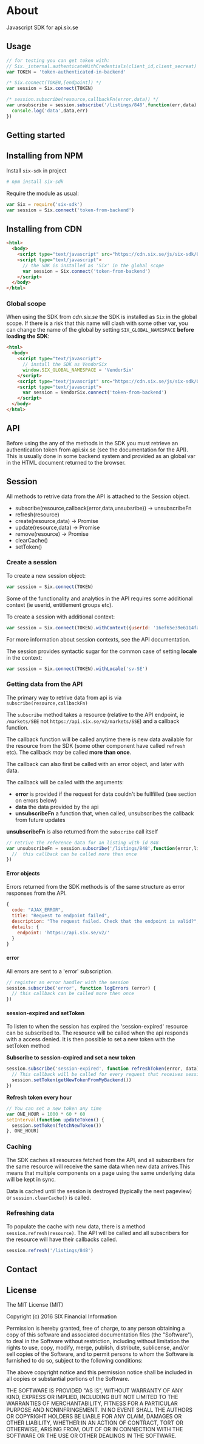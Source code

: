 # About
Javascript SDK for api.six.se
<!-- TODO: add Contact info -->

## Usage

```javascript
// for testing you can get token with:
// Six._internal.authenticateWithCredentials(client_id,client_secreat)
var TOKEN = 'token-authenticated-in-backend'

/* Six.connect(TOKEN,[endpoint]) */
var session = Six.connect(TOKEN)

/* session.subscribe(resource,callbackFn(error,data)) */
var unsubscribe = session.subscribe('/listings/848',function(err,data) {
  console.log('data',data,err)
})
```

## Getting started
## Installing from NPM
Install ```six-sdk``` in project
```bash
# npm install six-sdk
```

Require the module as usual:

```javascript
var Six = require('six-sdk')
var session = Six.connect('token-from-backend')
```

## Installing from CDN
```html
<html>
  <body>
    <script type="text/javascript" src="https://cdn.six.se/js/six-sdk/0/six-sdk.js"></script>
    <script type="text/javascript">
      // the SDK is installed as 'Six' in the global scope
      var session = Six.connect('token-from-backend')
    </script>
  </body>
</html>
```

### Global scope

When using the SDK from *cdn.six.se* the SDK is installed as ```Six``` in the global scope. If there is a risk that this name will clash with some other var, you can change the name of the global by setting ```SIX_GLOBAL_NAMESPACE``` **before loading the SDK**:

```html
<html>
  <body>
    <script type="text/javascript">
      // install the SDK as VendorSix
      window.SIX_GLOBAL_NAMESPACE = 'VendorSix'
    </script>
    <script type="text/javascript" src="https://cdn.six.se/js/six-sdk/0/six-sdk.js"></script>
    <script type="text/javascript">
      var session = VendorSix.connect('token-from-backend')
    </script>
  </body>
</html>
```

## API
Before using the any of the methods in the SDK you must retrieve an authentication token from api.six.se (see the documentation for the API). This is usually done in some backend system and provided as an global var in the HTML document returned to the browser.

## Session

All methods to retrive data from the API is attached to the Session object.

- subscribe(resource,callback(error,data,unsubsribe)) -> unsubscribeFn
- refresh(resource)
- create(resource,data) -> Promise
- update(resource,data) -> Promise
- remove(resource) -> Promise
- clearCache()
- setToken()


### Create a session

To create a new session object:

```javascript
var session = Six.connect(TOKEN)
```

Some of the functionality and analytics in the API requires some additional context (ie userid, entitlement groups etc).

To create a session with additional context:

```javascript
var session = Six.connect(TOKEN).withContext({userId: '16ef65e39e6114fa6d9510042ad83472c9db756a'})
```
For more information about session contexts, see the API documentation.

The session provides syntactic sugar for the common case of setting **locale** in the context:

```javascript
var session = Six.connect(TOKEN).withLocale('sv-SE')
```


### Getting data from the API

The primary way to retrive data from api is via ```subscribe(resource,callbackFn)```

The ```subscribe``` method takes a resource (relative to the API endpoint, ie ```/markets/SEE``` not ```https://api.six.se/v2/markets/SSE```) and a callback function.

The callback function will be called anytime there is new data available for the resource from the SDK (some other component have called ```refresh``` etc). The callback *may* be called **more than once**.

The callback can also first be called with an error object, and later with data.

The callback will be called with the arguments:
- **error** is provided if the request for data couldn't be fullfilled (see section on errors below)
- **data** the data provided by the api
- **unsubscribeFn** a function that, when called, unsubscribes the callback from future updates

**unsubscribeFn** is also returned from the ```subscribe``` call itself

```javascript
// retrive the reference data for an listing with id 848
var unsubscribeFn = session.subscribe('/listings/848',function(error,listing, unsubscribeFn) {
  //  this callback can be called more then once  
})
```

#### Error objects
Errors returned from the SDK methods is of the same structure as error responses from the API.

```javascript
{
  code: "AJAX_ERROR",
  title: "Request to endpoint failed",
  description: "The request failed. Check that the endpoint is valid?",
  details: {
    endpoint: 'https://api.six.se/v2/'
  }
}
```

#### error
All errors are sent to a 'error' subscription.

```javascript
// register an error handler with the session
session.subscribe('error', function logErrors (error) {
  // this callback can be called more then once
})
```

#### session-expired and setToken
To listen to when the session has expired the 'session-expired' resource can be subscribed to.
The resource will be called when the api responds with a access denied.
It is then possible to set a new token with the setToken method

**Subscribe to session-expired and set a new token**
```javascript
session.subscribe('session-expired', function refreshToken(error, data) {
  // This callback will be called for every request that receives session expired
  session.setToken(getNewTokenFromMyBackend())
})
```

**Refresh token every hour**
```javascript
// You can set a new token any time
var ONE_HOUR = 1000 * 60 * 60
setInterval(function updateToken() {
  session.setToken(fetchNewToken())
}, ONE_HOUR)
```

### Caching

The SDK caches all resources fetched from the API, and all subscribers for the same resource will receive the same data when new data arrives.This means that multiple components on a page using the same underlying data will be kept in sync.

Data is cached until the session is destroyed (typically the next pageview) or ```session.clearCache()``` is called.

<!-- TODO: something about entities and matching in populations -->

### Refreshing data

To populate the cache with new data, there is a method ```session.refresh(resource)```. The API will be called and all subscribers for the resource will have their callbacks called.

```javascript
session.refresh('/listings/848')
```

## Contact

## License

The MIT License (MIT)

Copyright (c) 2016 SIX Financial Information

Permission is hereby granted, free of charge, to any person obtaining a copy
of this software and associated documentation files (the "Software"), to deal
in the Software without restriction, including without limitation the rights
to use, copy, modify, merge, publish, distribute, sublicense, and/or sell
copies of the Software, and to permit persons to whom the Software is
furnished to do so, subject to the following conditions:

The above copyright notice and this permission notice shall be included in
all copies or substantial portions of the Software.

THE SOFTWARE IS PROVIDED "AS IS", WITHOUT WARRANTY OF ANY KIND, EXPRESS OR
IMPLIED, INCLUDING BUT NOT LIMITED TO THE WARRANTIES OF MERCHANTABILITY,
FITNESS FOR A PARTICULAR PURPOSE AND NONINFRINGEMENT. IN NO EVENT SHALL THE
AUTHORS OR COPYRIGHT HOLDERS BE LIABLE FOR ANY CLAIM, DAMAGES OR OTHER
LIABILITY, WHETHER IN AN ACTION OF CONTRACT, TORT OR OTHERWISE, ARISING FROM,
OUT OF OR IN CONNECTION WITH THE SOFTWARE OR THE USE OR OTHER DEALINGS IN
THE SOFTWARE.
